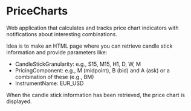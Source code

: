# PriceCharts
Web application that calculates and tracks price chart indicators with notifications about interesting combinations.

Idea is to make an HTML page where you can retrieve candle stick information and provide parameters like:
- CandleStickGranularity: e.g., S15, M15, H1, D, W, M
- PricingComponent: e.g., M (midpoint), B (bid) and A (ask) or a combination of these (e.g., BM)
- InstrumentName: EUR_USD

When the candle stick information has been retrieved, the price chart is displayed.